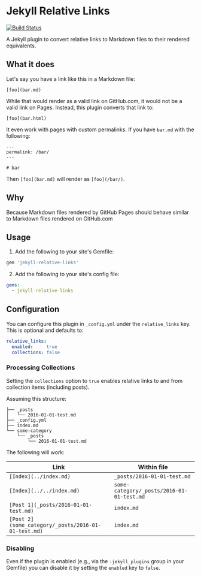 # Jekyll Relative Links

[![Build Status](https://travis-ci.org/benbalter/jekyll-relative-links.svg?branch=master)](https://travis-ci.org/benbalter/jekyll-relative-links)

A Jekyll plugin to convert relative links to Markdown files to their rendered equivalents.

## What it does

Let's say you have a link like this in a Markdown file:

```
[foo](bar.md)
```

While that would render as a valid link on GitHub.com, it would not be a valid link on Pages. Instead, this plugin converts that link to:

```
[foo](bar.html)
```

It even work with pages with custom permalinks. If you have `bar.md` with the following:

```
---
permalink: /bar/
---

# bar
```

Then `[foo](bar.md)` will render as `[foo](/bar/)`.

## Why

Because Markdown files rendered by GitHub Pages should behave similar to Markdown files rendered on GitHub.com

## Usage

1. Add the following to your site's Gemfile:

  ```ruby
  gem 'jekyll-relative-links'
  ```

2. Add the following to your site's config file:

  ```yml
  gems:
    - jekyll-relative-links
  ```

## Configuration

You can configure this plugin in `_config.yml` under the `relative_links` key. This is optional and defaults to:

```yml
relative_links:
  enabled:     true
  collections: false
```

### Processing Collections

Setting the `collections` option to `true` enables relative links to and from collection items (including posts).

Assuming this structure:

~~~
├── _posts
│   └── 2016-01-01-test.md
├── _config.yml
├── index.md
└── some-category
    └── _posts
        └── 2016-01-01-test.md
~~~

The following will work:

Link | Within file
-|-
`[Index](../index.md)` | `_posts/2016-01-01-test.md`
`[Index](../../index.md)` | `some-category/_posts/2016-01-01-test.md`
`[Post 1](_posts/2016-01-01-test.md)` | `index.md`
`[Post 2](some_category/_posts/2016-01-01-test.md)` | `index.md`

### Disabling

Even if the plugin is enabled (e.g., via the `:jekyll_plugins` group in your Gemfile) you can disable it by setting the `enabled` key to `false`.
